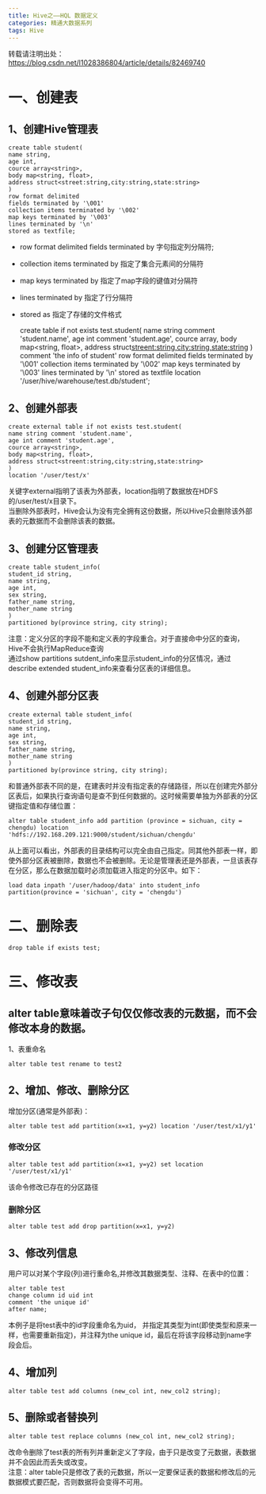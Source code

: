 ```yaml
---
title: Hive之——HQL 数据定义
categories: 精通大数据系列
tags: Hive
---
```

转载请注明出处：https://blog.csdn.net/l1028386804/article/details/82469740

# 一、创建表

## 1、创建Hive管理表

    
    
    create table student(
    name string,
    age int,
    cource array<string>,
    body map<string, float>,
    address struct<street:string,city:string,state:string>
    )
    row format delimited
    fields terminated by '\001'
    collection items terminated by '\002'
    map keys terminated by '\003'
    lines terminated by '\n'
    stored as textfile;

  * row format delimited fields terminated by 字句指定列分隔符;
  * collection items terminated by 指定了集合元素间的分隔符
  * map keys terminated by 指定了map字段的键值对分隔符
  * lines terminated by 指定了行分隔符
  * stored as 指定了存储的文件格式

    
    
    create table if not exists test.student(
    name string comment 'student.name',
    age int comment 'student.age',
    cource array<string>,
    body map<string, float>,
    address struct<streent:string,city:string,state:string>
    )
    comment 'the info of student'
    row format delimited
    fields terminated by '\001'
    collection items terminated by '\002'
    map keys terminated by '\003'
    lines terminated by '\n'
    stored as textfile
    location '/user/hive/warehouse/test.db/student';

## 2、创建外部表

    
    
    create external table if not exists test.student(
    name string comment 'student.name',
    age int comment 'student.age',
    cource array<string>,
    body map<string, float>,
    address struct<streent:string,city:string,state:string>
    )
    location '/user/test/x'

关键字external指明了该表为外部表，location指明了数据放在HDFS的/user/test/x目录下。  
当删除外部表时，Hive会认为没有完全拥有这份数据，所以Hive只会删除该外部表的元数据而不会删除该表的数据。

## 3、创建分区管理表

    
    
    create table student_info(
    student_id string,
    name string,
    age int,
    sex string,
    father_name string,
    mother_name string
    )
    partitioned by(province string, city string);

注意：定义分区的字段不能和定义表的字段重合。对于直接命中分区的查询，Hive不会执行MapReduce查询  
通过show partitions sutdent_info来显示student_info的分区情况，通过describe extended
student_info来查看分区表的详细信息。

## 4、创建外部分区表

    
    
    create external table student_info(
    student_id string,
    name string,
    age int,
    sex string,
    father_name string,
    mother_name string
    )
    partitioned by(province string, city string);

和普通外部表不同的是，在建表时并没有指定表的存储路径，所以在创建完外部分区表后，如果执行查询语句是查不到任何数据的。这时候需要单独为外部表的分区键指定值和存储位置：

    
    
    alter table student_info add partition (province = sichuan, city = chengdu) location 'hdfs://192.168.209.121:9000/student/sichuan/chengdu'

从上面可以看出，外部表的目录结构可以完全由自己指定。同其他外部表一样，即使外部分区表被删除，数据也不会被删除。无论是管理表还是外部表，一旦该表存在分区，那么在数据加载时必须加载进入指定的分区中。如下：

    
    
    load data inpath '/user/hadoop/data' into student_info partition(province = 'sichuan', city = 'chengdu')

# 二、删除表

    
    
    drop table if exists test;

# 三、修改表

## alter table意味着改子句仅仅修改表的元数据，而不会修改本身的数据。  
1、表重命名

    
    
    alter table test rename to test2

## 2、增加、修改、删除分区

增加分区(通常是外部表)：

    
    
    alter table test add partition(x=x1, y=y2) location '/user/test/x1/y1'

### 修改分区

    
    
    alter table test add partition(x=x1, y=y2) set location '/user/test/x1/y1'

该命令修改已存在的分区路径

### 删除分区

    
    
    alter table test add drop partition(x=x1, y=y2)

## 3、修改列信息

用户可以对某个字段(列)进行重命名,并修改其数据类型、注释、在表中的位置：

    
    
    alter table test
    change column id uid int
    comment 'the unique id'
    after name;

本例子是将test表中的id字段重命名为uid， 并指定其类型为int(即使类型和原来一样，也需要重新指定)，并注释为the unique
id，最后在将该字段移动到name字段会后。

## 4、增加列

    
    
    alter table test add columns (new_col int, new_col2 string);

## 5、删除或者替换列

    
    
    alter table test replace columns (new_col int, new_col2 string);

改命令删除了test表的所有列并重新定义了字段，由于只是改变了元数据，表数据并不会因此而丢失或改变。  
注意：alter table只是修改了表的元数据，所以一定要保证表的数据和修改后的元数据模式要匹配，否则数据将会变得不可用。

